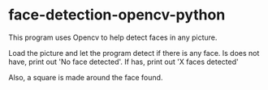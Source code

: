 # face-detection-opencv-python

This program uses Opencv to help detect faces in any picture.

Load the picture and let the program detect if there is any face. Is does not have, print out 'No face detected'. If has, print out 'X faces detected'

Also, a square is made around the face found.
